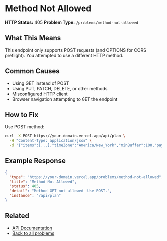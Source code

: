 # Method Not Allowed

**HTTP Status:** 405
**Problem Type:** `/problems/method-not-allowed`

## What This Means

This endpoint only supports POST requests (and OPTIONS for CORS preflight). You attempted to use a different HTTP method.

## Common Causes

- Using GET instead of POST
- Using PUT, PATCH, DELETE, or other methods
- Misconfigured HTTP client
- Browser navigation attempting to GET the endpoint

## How to Fix

Use POST method:

```bash
curl -X POST https://your-domain.vercel.app/api/plan \
  -H "Content-Type: application/json" \
  -d '{"items":[...],"timeZone":"America/New_York","minBuffer":100,"paycheckDates":[...]}'
```

## Example Response

```json
{
  "type": "https://your-domain.vercel.app/problems/method-not-allowed",
  "title": "Method Not Allowed",
  "status": 405,
  "detail": "Method GET not allowed. Use POST.",
  "instance": "/api/plan"
}
```

## Related

- [API Documentation](/docs)
- [Back to all problems](/problems)
